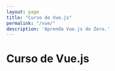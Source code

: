 ```yaml
---
layout: page
title: "Curso de Vue.js"
permalink: "/vue/"
description: 'Aprenda Vue.js do Zero.'
---
```


<h1>Curso de Vue.js</h1>

<div class="container">
<script>
  window.location = 'https://www.udemy.com/course/aprenda-vuejs-do-zero/';
</script>
</div>
